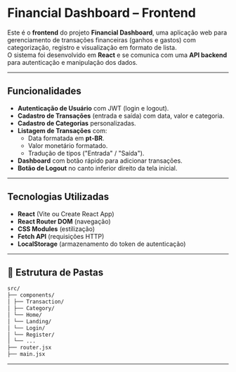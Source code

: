 # Financial Dashboard – Frontend

Este é o **frontend** do projeto **Financial Dashboard**, uma aplicação web para gerenciamento de transações financeiras (ganhos e gastos) com categorização, registro e visualização em formato de lista.  
O sistema foi desenvolvido em **React** e se comunica com uma **API backend** para autenticação e manipulação dos dados.

---

## Funcionalidades
- **Autenticação de Usuário** com JWT (login e logout).
- **Cadastro de Transações** (entrada e saída) com data, valor e categoria.
- **Cadastro de Categorias** personalizadas.
- **Listagem de Transações** com:
  - Data formatada em **pt-BR**.
  - Valor monetário formatado.
  - Tradução de tipos ("Entrada" / "Saída").
- **Dashboard** com botão rápido para adicionar transações.
- **Botão de Logout** no canto inferior direito da tela inicial.

---

## Tecnologias Utilizadas
- **React** (Vite ou Create React App)
- **React Router DOM** (navegação)
- **CSS Modules** (estilização)
- **Fetch API** (requisições HTTP)
- **LocalStorage** (armazenamento do token de autenticação)

---

## 📂 Estrutura de Pastas

```bash
src/
├── components/
│ ├── Transaction/
│ ├── Category/
│ └── Home/
│ └── Landing/
│ └── Login/
│ └── Register/
│ └── ...
├── router.jsx
├── main.jsx
```
---
